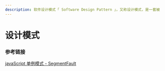 ```yaml
---
description: 软件设计模式「 Software Design Pattern 」，又称设计模式，是一套被反复使用、多数人知晓的、经过分类编目的、代码设计经验的总结
---
```


# 设计模式

### 参考链接

[javaScript 单例模式 - SegmentFault](https://segmentfault.com/a/1190000012842251)




